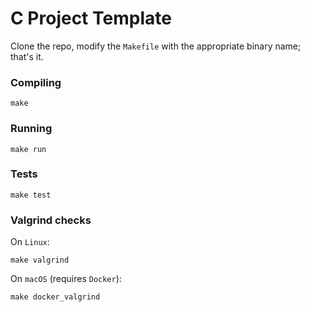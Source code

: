 # C Project Template

Clone the repo, modify the `Makefile` with the appropriate binary name; that's it.

### Compiling

```
make
```

### Running

```
make run
```

### Tests

```
make test
```

### Valgrind checks

On `Linux`:

```
make valgrind
```

On `macOS` (requires `Docker`):

```
make docker_valgrind
```
